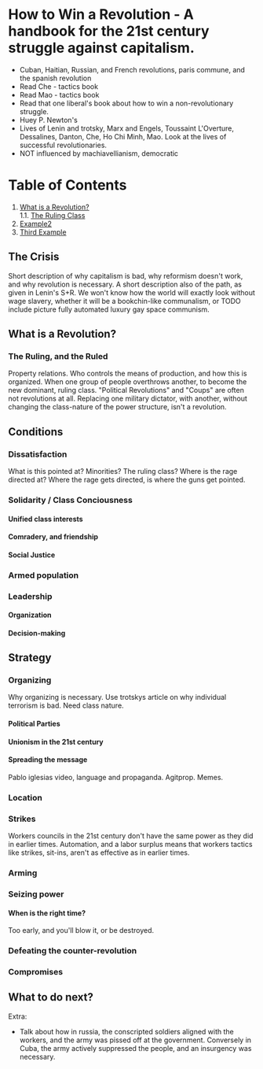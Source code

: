 # How to Win a Revolution - A handbook for the 21st century struggle against capitalism.

- Cuban, Haitian, Russian, and French revolutions, paris commune, and the spanish revolution
- Read Che - tactics book
- Read Mao - tactics book
- Read that one liberal's book about how to win a non-revolutionary struggle. 
- Huey P. Newton's
- Lives of Lenin and trotsky, Marx and Engels, Toussaint L'Overture, Dessalines, Danton, Che, Ho Chi Minh, Mao.
Look at the lives of successful revolutionaries.
- NOT influenced by machiavellianism, democratic

# Table of Contents
1. [What is a Revolution?](#what-is-a-revolution)  
  1.1. [The Ruling Class](#the-ruling-class)
2. [Example2](#example2)
3. [Third Example](#third-example)

## The Crisis
Short description of why capitalism is bad, why reformism doesn't work, and why revolution is necessary. A short description also of the path, as given in Lenin's S+R. We won't know how the world will exactly look without wage slavery, whether it will be a bookchin-like communalism, or TODO include picture fully automated luxury gay space communism.
## 
## What is a Revolution?
### The Ruling, and the Ruled
Property relations. Who controls the means of production, and how this is organized.
When one group of people overthrows another, to become the new dominant, ruling class. "Political Revolutions" and "Coups" are often not revolutions at all. Replacing one military dictator, with another, without changing the class-nature of the power structure, isn't a revolution. 
## Conditions
### Dissatisfaction
What is this pointed at? Minorities? The ruling class? Where is the rage directed at? Where the rage gets directed, is where the guns get pointed.
### Solidarity / Class Conciousness
#### Unified class interests
#### Comradery, and friendship
#### Social Justice
### Armed population
### Leadership
#### Organization
#### Decision-making


## Strategy
### Organizing
Why organizing is necessary. Use trotskys article on why individual terrorism is bad. Need class nature.
#### Political Parties
#### Unionism in the 21st century
#### Spreading the message
Pablo iglesias video, language and propaganda. Agitprop. Memes.
### Location
### Strikes
Workers councils in the 21st century don't have the same power as they did in earlier times. Automation, and a labor surplus means that workers tactics like strikes, sit-ins, aren't as effective as in earlier times.
### Arming
### Seizing power
#### When is the right time?
Too early, and you'll blow it, or be destroyed.
### Defeating the counter-revolution

### Compromises

## What to do next?


Extra:
- Talk about how in russia, the conscripted soldiers aligned with the workers, and the army was pissed off at the government. Conversely in Cuba, the army actively suppressed the people, and an insurgency was necessary.

